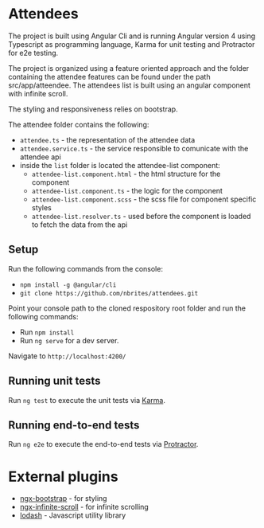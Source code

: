 # Attendees

The project is built using Angular Cli and is running Angular version 4 using Typescript as programming language, Karma for unit testing and Protractor for e2e testing.

The project is organized using a feature oriented approach and the folder containing the attendee features can be found under the path src/app/atteendee. The attendees list is built using an angular component with infinite scroll.

The styling and responsiveness relies on bootstrap.

The attendee folder contains the following:

- `attendee.ts` - the representation of the attendee data
- `attendee.service.ts` - the service responsible to comunicate with the attendee api
- inside the `list` folder is located the attendee-list component:
    - `attendee-list.component.html` - the html structure for the component
    - `attendee-list.component.ts` - the logic for the component
    - `attendee-list.component.scss` - the scss file for component specific styles
    - `attendee-list.resolver.ts` - used before the component is loaded to fetch the data from the api

## Setup

Run the following commands from the console:

- `npm install -g @angular/cli`
- `git clone https://github.com/nbrites/attendees.git`

Point your console path to the cloned respository root folder and run the following commands:

- Run `npm install`
- Run `ng serve` for a dev server.

Navigate to `http://localhost:4200/`

## Running unit tests

Run `ng test` to execute the unit tests via [Karma](https://karma-runner.github.io).

## Running end-to-end tests

Run `ng e2e` to execute the end-to-end tests via [Protractor](http://www.protractortest.org/).

# External plugins

- [ngx-bootstrap](https://github.com/valor-software/ngx-bootstrap) - for styling
- [ngx-infinite-scroll](https://github.com/orizens/ngx-infinite-scroll) - for infinite scrolling
- [lodash](https://github.com/lodash/lodash) - Javascript utility library
